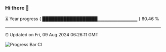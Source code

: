 ### Hi there 👋

⏳ Year progress { ██████████████████▁▁▁▁▁▁▁▁▁▁▁▁ } 60.46 %

---

⏰ Updated on Fri, 09 Aug 2024 06:26:11 GMT

![Progress Bar CI](https://github.com/liununu/liununu/workflows/Progress%20Bar%20CI/badge.svg)
